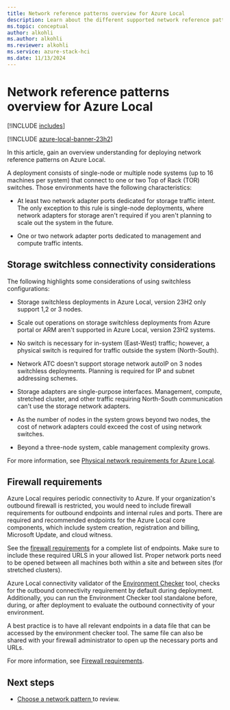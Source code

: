 ```yaml
---
title: Network reference patterns overview for Azure Local
description: Learn about the different supported network reference patterns for Azure Local.
ms.topic: conceptual
author: alkohli
ms.author: alkohli
ms.reviewer: alkohli
ms.service: azure-stack-hci
ms.date: 11/13/2024
---
```


# Network reference patterns overview for Azure Local

[!INCLUDE [includes](../includes/hci-applies-to-23h2-22h2.md)]

[!INCLUDE [azure-local-banner-23h2](./includes/azure-local-banner-23h2.md)]

In this article, gain an overview understanding for deploying network reference patterns on Azure Local.

A deployment consists of single-node or multiple node systems (up to 16 machines per system) that connect to one or two Top of Rack (TOR) switches. Those environments have the following characteristics:

- At least two network adapter ports dedicated for storage traffic intent. The only exception to this rule is single-node deployments, where network adapters for storage aren't required if you aren't planning to scale out the system in the future.

- One or two network adapter ports dedicated to management and compute traffic intents.

## Storage switchless connectivity considerations

The following highlights some considerations of using switchless configurations:

- Storage switchless deployments in Azure Local, version 23H2 only support 1,2 or 3 nodes.

- Scale out operations on storage switchless deployments from Azure portal or ARM aren't supported in Azure Local, version 23H2 systems.  

- No switch is necessary for in-system (East-West) traffic; however, a physical switch is required for traffic outside the system (North-South).

- Network ATC doesn't support storage network autoIP on 3 nodes switchless deployments. Planning is required for IP and subnet addressing schemes.

- Storage adapters are single-purpose interfaces. Management, compute, stretched cluster, and other traffic requiring North-South communication can't use the storage network adapters.

- As the number of nodes in the system grows beyond two nodes, the cost of network adapters could exceed the cost of using network switches.

- Beyond a three-node system, cable management complexity grows.

For more information, see [Physical network requirements for Azure Local](../concepts/physical-network-requirements.md).

## Firewall requirements

Azure Local requires periodic connectivity to Azure. If your organization's outbound firewall is restricted, you would need to include firewall requirements for outbound endpoints and internal rules and ports. There are required and recommended endpoints for the Azure Local core components, which include system creation, registration and billing, Microsoft Update, and cloud witness.

See the [firewall requirements](/azure-stack/hci/concepts/firewall-requirements?tabs=allow-table) for a complete list of endpoints. Make sure to include these required URLS in your allowed list. Proper network ports need to be opened between all machines both within a site and between sites (for stretched clusters).

Azure Local connectivity validator of the [Environment Checker](https://www.powershellgallery.com/packages/AzStackHci.EnvironmentChecker/0.2.3-preview) tool, checks for the outbound connectivity requirement by default during deployment. Additionally, you can run the Environment Checker tool standalone before, during, or after deployment to evaluate the outbound connectivity of your environment.

A best practice is to have all relevant endpoints in a data file that can be accessed by the environment checker tool. The same file can also be shared with your firewall administrator to open up the necessary ports and URLs.

For more information, see [Firewall requirements](/azure-stack/hci/concepts/firewall-requirements?tabs=allow-table).

## Next steps

- [Choose a network pattern ](choose-network-pattern.md) to review.
